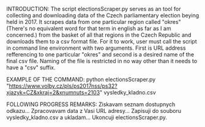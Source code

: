 INTRODUCTION:
The script electionsScraper.py serves as an tool for collecting and downloading data of the Czech parliamentary election beying held in 2017. It scrapes data from one particular region called "okres" (There's no equivalent word for that term in english as far as I am concerned.) from the basket of all that regions in the Czech Republic and downloads them to a csv format file. For it to work, user must call the script in command line environment with two arguments. First is URL address refferencing to one particular "okres" and second is a desired name of the final csv file. Naming of the file is restricted in no way other than it needs to have a "csv" suffix.

EXAMPLE OF THE COMMAND:
python electionsScraper.py "https://www.volby.cz/pls/ps2017nss/ps32?xjazyk=CZ&xkraj=2&xnumnuts=2103" vysledky_kladno.csv

FOLLOWING PROGRESS REMARKS:
Ziskavam seznam dostupnych odkazu...
Zpracovavam data z Vasi URL adresy...
Zapisuji do souboru vysledky_kladno.csv a ukladam...
Ukoncuji electionsScraper.py.
